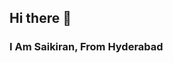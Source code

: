 ## Hi there 👋
### I Am Saikiran, From Hyderabad

<!--

- 🎓 I’m currently Studying MCA in Andhra University
- 🌱 I’m currently learning Data Science & Analytics
- 👯 I’m looking to collaborate on Data Related...
- 🤔 I’m looking for help with data tasks & Problem Solving
- 📫 How to reach me: Mail- saikiranallu142@gmail.com
                      Phone- 7659970872
-->
